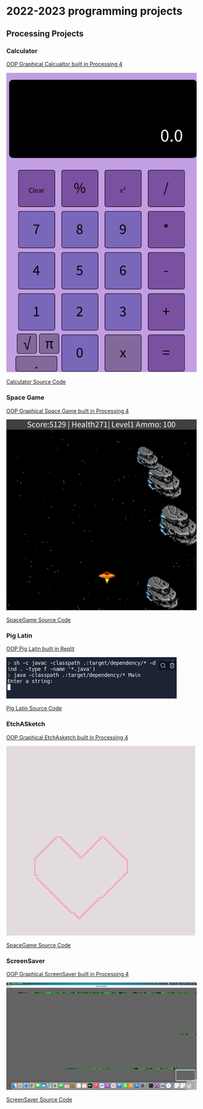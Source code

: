 # 2022-2023 programming projects

## Processing Projects 

### Calculator

[OOP Graphical Calcualtor built in Processing 4]()

![Running Calculator](https://github.com/banananabusiness/programmingportfolio2022-2023/blob/main/images/calc.png?raw=true)

[Calculator Source Code](https://github.com/banananabusiness/programmingportfolio2022-2023/tree/main/src/calc)

### Space Game

[OOP Graphical Space Game built in Processing 4]()

![Running SpaceGame](https://github.com/banananabusiness/programmingportfolio2022-2023/blob/main/images/SpaceGame.png)

[SpaceGame Source Code](https://github.com/banananabusiness/programmingportfolio2022-2023/tree/main/src/Space%20Game)

### Pig Latin

[OOP Pig Latin built in Replit]()

![Running Pig Latin](https://github.com/banananabusiness/programmingportfolio2022-2023/blob/main/images/piglatin.png)

[Pig Latin Source Code](https://github.com/banananabusiness/programmingportfolio2022-2023/blob/main/src/pig%20latin)

### EtchASketch

[OOP Graphical EtchAsketch built in Processing 4]()

![Running EtchASketch](https://github.com/banananabusiness/programmingportfolio2022-2023/blob/main/images/EtchASketch.png)

[SpaceGame Source Code](https://github.com/banananabusiness/programmingportfolio2022-2023/blob/main/src/EtchAsketch)

### ScreenSaver

[OOP Graphical ScreenSaver built in Processing 4]()

![Running ScreenSaver](https://github.com/banananabusiness/programmingportfolio2022-2023/blob/main/images/ScreenSaver.png)

[ScreenSaver Source Code](https://github.com/banananabusiness/programmingportfolio2022-2023/blob/main/src/Screensaver/screensaver)
